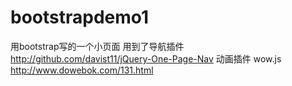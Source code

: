 # bootstrapdemo1
用bootstrap写的一个小页面
用到了导航插件  http://github.com/davist11/jQuery-One-Page-Nav
动画插件  wow.js   http://www.dowebok.com/131.html